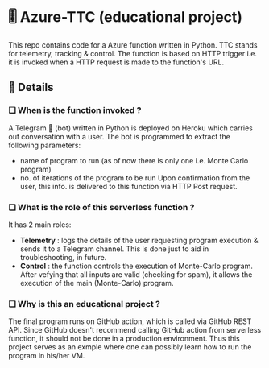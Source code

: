 # 🎚 Azure-TTC (educational project)
This repo contains code for a Azure function written in Python. TTC stands for telemetry, tracking & control. The function is based on HTTP trigger i.e. it is invoked when a HTTP request is made to the function's URL. 

## 📄 Details

### ❏  When is the function invoked ?
  A Telegram 🤖 (bot) written in Python is deployed on Heroku which carries out conversation with a user. The bot is programmed to extract the following parameters:
  - name of program to run (as of now there is only one i.e. Monte Carlo program)
  - no. of iterations of the program to be run
  Upon confirmation from the user, this info. is delivered to this function via HTTP Post request.

### ❏ What is the role of this serverless function ?
It has 2 main roles:
- **Telemetry** : logs the details of the user requesting program execution & sends it to a Telegram channel. This is done just to aid in troubleshooting, in future.
- **Control** : the function controls the execution of Monte-Carlo program. After vefying that all inputs are valid (checking for spam), it allows the execution of the main (Monte-Carlo) program.

### ❏ Why is this an educational project ?
The final program runs on GitHub action, which is called via GitHub REST API. Since GitHub doesn't recommend calling GitHub action from serverless function, it should not be done in a production environment. Thus this project serves as an exmple where one can possibly learn how to run the program in his/her VM.
